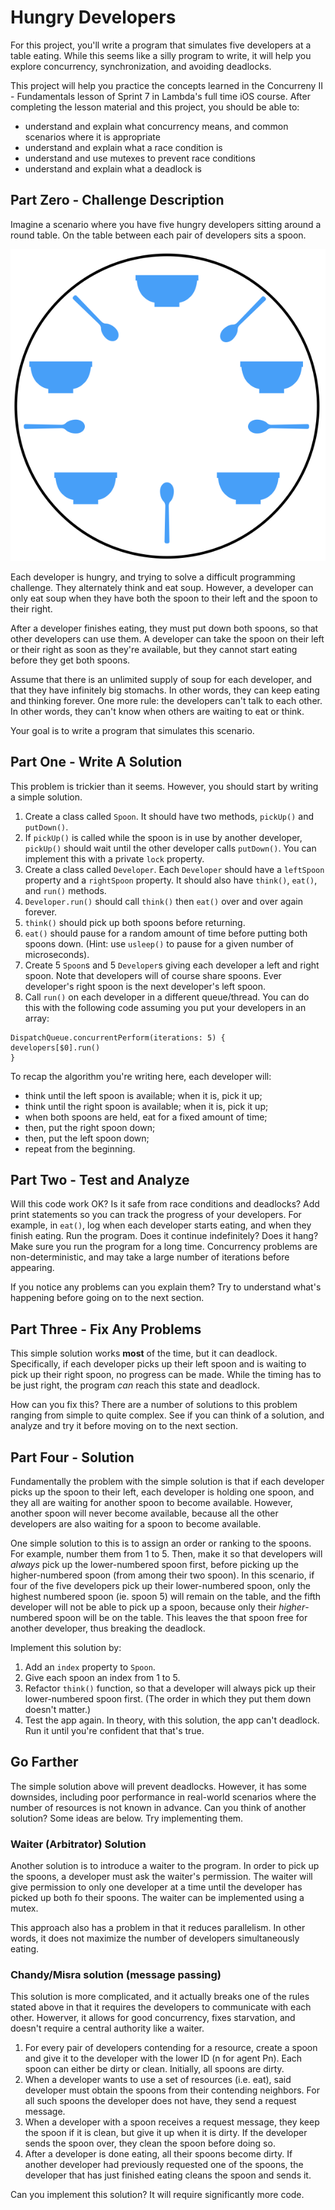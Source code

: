 # Hungry Developers

For this project, you'll write a program that simulates five developers at a table eating. While this seems like a silly program to write, it will help you explore concurrency, synchronization, and avoiding deadlocks.

This project will help you practice the concepts learned in the Concurreny II - Fundamentals lesson of Sprint 7 in Lambda's full time iOS course. After completing the lesson material and this project, you should be able to:

- understand and explain what concurrency means, and common scenarios where it is appropriate
- understand and explain what a race condition is
- understand and use mutexes to prevent race conditions
- understand and explain what a deadlock is

## Part Zero - Challenge Description

Imagine a scenario where you have five hungry developers sitting around a round table. On the table between each pair of developers sits a spoon.

![Table](Table.png)

Each developer is hungry, and trying to solve a difficult programming challenge. They alternately think and eat soup. However, a developer can only eat soup when they have both the spoon to their left and the spoon to their right.

After a developer finishes eating, they must put down both spoons, so that other developers can use them. A developer can take the spoon on their left or their right as soon as they're available, but they cannot start eating before they get both spoons.

Assume that there is an unlimited supply of soup for each developer, and that they have infinitely big stomachs. In other words, they can keep eating and thinking forever. One more rule: the developers can't talk to each other. In other words, they can't know when others are waiting to eat or think.

Your goal is to write a program that simulates this scenario.

## Part One - Write A Solution

This problem is trickier than it seems. However, you should start by writing a simple solution.

1. Create a class called `Spoon`. It should have two methods, `pickUp()` and `putDown()`.
2. If `pickUp()` is called while the spoon is in use by another developer, `pickUp()` should wait until the other developer calls `putDown()`. You can implement this with a private `lock` property.
3. Create a class called `Developer`. Each `Developer` should have a `leftSpoon` property and a `rightSpoon` property. It should also have `think()`, `eat()`, and `run()` methods. 
4. `Developer.run()` should call `think()` then `eat()` over and over again forever.
5. `think()` should pick up both spoons before returning.
6. `eat()` should pause for a random amount of time before putting both spoons down. (Hint: use `usleep()` to pause for a given number of microseconds).
5. Create 5 `Spoon`s and 5 `Developer`s giving each developer a left and right spoon. Note that developers will of course share spoons. Ever developer's right spoon is the next developer's left spoon.
6. Call `run()` on each developer in a different queue/thread. You can do this with the following code assuming you put your developers in an array:

```
DispatchQueue.concurrentPerform(iterations: 5) {
developers[$0].run()
}
```

To recap the algorithm you're writing here, each developer will:

- think until the left spoon is available; when it is, pick it up;
- think until the right spoon is available; when it is, pick it up;
- when both spoons are held, eat for a fixed amount of time;
- then, put the right spoon down;
- then, put the left spoon down;
- repeat from the beginning.

## Part Two - Test and Analyze

Will this code work OK? Is it safe from race conditions and deadlocks? Add print statements so you can track the progress of your developers. For example, in `eat()`, log when each developer starts eating, and when they finish eating. Run the program. Does it continue indefinitely? Does it hang? Make sure you run the program for a long time. Concurrency problems are non-deterministic, and may take a large number of iterations before appearing.

If you notice any problems can you explain them? Try to understand what's happening before going on to the next section.

## Part Three - Fix Any Problems

This simple solution works **most** of the time, but it can deadlock. Specifically, if each developer picks up their left spoon and is waiting to pick up their right spoon, no progress can be made. While the timing has to be just right, the program _can_ reach this state and deadlock.

How can you fix this? There are a number of solutions to this problem ranging from simple to quite complex. See if you can think of a solution, and analyze and try it before moving on to the next section.

## Part Four - Solution

Fundamentally the problem with the simple solution is that if each developer picks up the spoon to their left, each developer is holding one spoon, and they all are waiting for another spoon to become available. However, another spoon will never become available, because all the other developers are also waiting for a spoon to become available.

One simple solution to this is to assign an order or ranking to the spoons. For example, number them from 1 to 5. Then, make it so that developers will _always_ pick up the lower-numbered spoon first, before picking up the higher-numbered spoon (from among their two spoon). In this scenario, if four of the five developers pick up their lower-numbered spoon, only the highest numbered spoon (ie. spoon 5) will remain on the table, and the fifth developer will not be able to pick up a spoon, because only their _higher_-numbered spoon will be on the table. This leaves the that spoon free for another developer, thus breaking the deadlock.

Implement this solution by:

1. Add an `index` property to `Spoon`.
2. Give each spoon an index from 1 to 5.
3. Refactor `think()` function, so that a developer will always pick up their lower-numbered spoon first. (The order in which they put them down doesn't matter.)
4. Test the app again. In theory, with this solution, the app can't deadlock. Run it until you're confident that that's true.

## Go Farther

The simple solution above will prevent deadlocks. However, it has some downsides, including poor performance in real-world scenarios where the number of resources is not known in advance. Can you think of another solution? Some ideas are below. Try implementing them.

### Waiter (Arbitrator) Solution

Another solution is to introduce a waiter to the program. In order to pick up the spoons, a developer must ask the waiter's permission. The waiter will give permission to only one developer at a time until the developer has picked up both fo their spoons. The waiter can be implemented using a mutex.

This approach also has a problem in that it reduces parallelism. In other words, it does not maximize the number of developers simultaneously eating.

### Chandy/Misra solution (message passing)

This solution is more complicated, and it actually breaks one of the rules stated above in that it requires the developers to communicate with each other. Howerver, it allows for good concurrency, fixes starvation, and doesn't require a central authority like a waiter.

1. For every pair of developers contending for a resource, create a spoon and give it to the developer with the lower ID (n for agent Pn). Each spoon can either be dirty or clean. Initially, all spoons are dirty.
2. When a developer wants to use a set of resources (i.e. eat), said developer must obtain the spoons from their contending neighbors. For all such spoons the developer does not have, they send a request message.
3. When a developer with a spoon receives a request message, they keep the spoon if it is clean, but give it up when it is dirty. If the developer sends the spoon over, they clean the spoon before doing so.
4. After a developer is done eating, all their spoons become dirty. If another developer had previously requested one of the spoons, the developer that has just finished eating cleans the spoon and sends it.

Can you implement this solution? It will require significantly more code.
